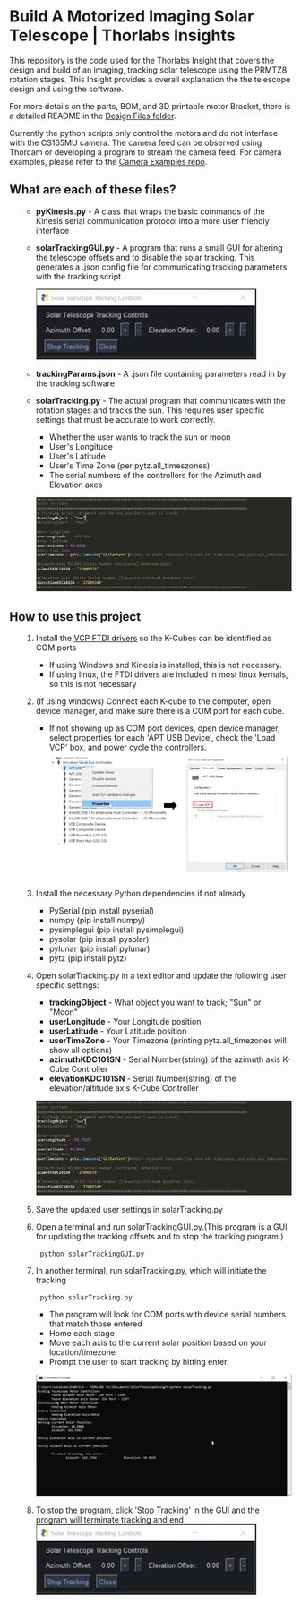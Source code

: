 

# Build A Motorized Imaging Solar Telescope | Thorlabs Insights

This repository is the code used for the Thorlabs Insight that covers the design and build of an imaging, tracking solar telescope using the PRMTZ8 rotation stages. This Insight provides a overall explanation the the telescope design and using the software. 

For more details on the parts, BOM, and 3D printable motor Bracket, there is a detailed README in the [Design Files folder](https://github.com/Thorlabs/Insights_and_Applications/tree/main/Tracking%20Solar%20Telescope/Design%20Files). 

Currently the python scripts only control the motors and do not interface with the CS165MU camera. The camera feed can be observed using Thorcam or developing a program to stream the camera feed. For camera examples, please refer to the [Camera Examples repo](https://github.com/Thorlabs/Camera_Examples). 

## What are each of these files?
<ul>

- **pyKinesis.py** - A class that wraps the basic commands of the Kinesis serial communication protocol into a more user friendly interface

- **solarTrackingGUI.py** - A program that runs a small GUI for altering the telescope offsets and to disable the solar tracking. This generates 
	a .json config file for communicating tracking parameters with the tracking script. 

	![solarTrackingGUI](https://github.com/Thorlabs/Insights_and_Applications/blob/main/Tracking%20Solar%20Telescope/assetts/SolarTrackingGUI.PNG)	
	
- **trackingParams.json** - A .json file containing parameters read in by the tracking software
	
- **solarTracking.py** - The actual program that communicates with the rotation stages and tracks the sun. This requires user specific settings that must be accurate to work correctly. 
	
	* Whether the user wants to track the sun or moon
	* User's Longitude
	* User's Latitude
	* User's Time Zone (per pytz.all_timeszones)
	* The serial numbers of the controllers for the Azimuth and Elevation axes

	![User Settings](https://github.com/Thorlabs/Insights_and_Applications/blob/main/Tracking%20Solar%20Telescope/assetts/UserSettings.PNG)


</ul>



## How to use this project

<ul>

1. Install the [VCP FTDI drivers](https://ftdichip.com/drivers/vcp-drivers/) so the K-Cubes can be identified as COM ports
	- If using Windows and Kinesis is installed, this is not necessary.
	- If using linux, the FTDI drivers are included in most linux kernals, so this is not necessary

2. (If using windows) Connect each K-cube to the computer, open device manager, and make sure there is a COM port for each cube.
	- If not showing up as COM port devices, open device manager, select properties for each 'APT USB Device', check the 'Load VCP' box, and power cycle the controllers. 
![Virtual Com Ports](https://github.com/Thorlabs/Insights_and_Applications/blob/main/Tracking%20Solar%20Telescope/assetts/Load%20VCP.PNG)

3. Install the necessary Python dependencies if not already
	- PySerial (pip install pyserial)
	- numpy (pip install numpy)
	- pysimplegui (pip install pysimplegui)
	- pysolar (pip install pysolar)
	- pylunar (pip install pylunar)
	- pytz (pip install pytz)


4. Open solarTracking.py in a text editor and update the following user specific settings:

	- **trackingObject** - What object you want to track; "Sun" or "Moon"
	- **userLongitude** - Your Longitude position
	- **userLatitude** - Your Latitude position
	- **userTimeZone** - Your Timezone (printing pytz.all_timezones will show all options)
	- **azimuthKDC101SN** - Serial Number(string)  of the azimuth axis K-Cube Controller
	- **elevationKDC101SN** - Serial Number(string)  of the elevation/altitude axis K-Cube Controller

	![User Settings](https://github.com/Thorlabs/Insights_and_Applications/blob/main/Tracking%20Solar%20Telescope/assetts/UserSettings.PNG)

5. Save the updated user settings in solarTracking.py 
6. Open a terminal and run solarTrackingGUI.py.(This program is a GUI for updating the tracking offsets and to stop the tracking program.)
		
		python solarTrackingGUI.py

7. In another terminal, run solarTracking.py, which will initiate the tracking
		
		python solarTracking.py

	- The program will look for COM ports with device serial numbers that match those entered
	- Home each stage
	- Move each axis to the current solar position based on your location/timezone
	- Prompt the user to start tracking by hitting enter. 

	![solarTrackingOutput](https://github.com/Thorlabs/Insights_and_Applications/blob/main/Tracking%20Solar%20Telescope/assetts/solarTrackingOutput.png)	

8. To stop the program, click 'Stop Tracking' in the GUI and the program will terminate tracking and end
	![solarTrackingGUI](https://github.com/Thorlabs/Insights_and_Applications/blob/main/Tracking%20Solar%20Telescope/assetts/SolarTrackingGUI.PNG)

</ul>

